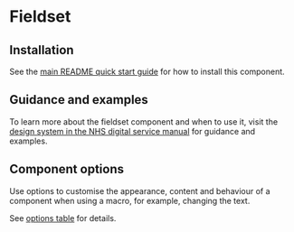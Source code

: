 # Fieldset

## Installation

See the [main README quick start guide](https://github.com/nhsuk/nhsuk-frontend#quick-start) for how to install this component.

## Guidance and examples

To learn more about the fieldset component and when to use it, visit the [design system in the NHS digital service manual](https://service-manual.nhs.uk/design-system/components/fieldset) for guidance and examples.

## Component options

Use options to customise the appearance, content and behaviour of a component when using a macro, for example, changing the text.

See [options table](https://service-manual.nhs.uk/design-system/components/fieldset#options-fieldset-example) for details.
